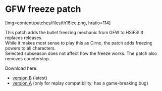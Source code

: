 # GFW freeze patch

[img=content/patches/files/th16ice.png, hratio=114]

This patch adds the bullet freezing mechanic from GFW to HSiFS! It replaces releases.  
While it makes most sense to play this as Cirno, the patch adds freezing powers to all characters.  
Selected subseason does not affect how the freeze works. The patch also removes counterstop.  

Download here:
- [version B](https://mega.nz/file/9wgV3ZJD#8CfMVe36dftumui1CClh5VFXkvoaTUw-9iQJ_IPvPnc) (latest)
- [version A](https://mega.nz/file/8h5gXKaA#vLBgCnwfidaegvuzqzATR7ZBFpNFU3tyE2W3bucRgKA) (only for replay compatibility; has a game-breaking bug)
